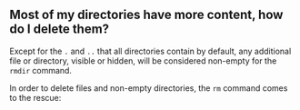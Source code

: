 ## Most of my directories have more content, how do I delete them?

Except for the `.` and `..` that all directories contain by default, any additional file or directory, visible or hidden, will be considered non-empty for the `rmdir` command. 

In order to delete files and non-empty directories, the `rm` command comes to the rescue:

```

```